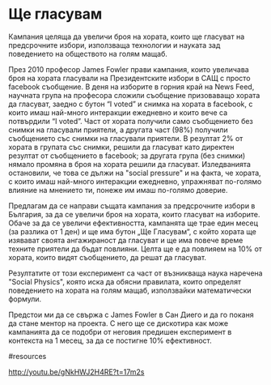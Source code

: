 Ще гласувам
============
Кампания целяща да увеличи броя на хората, които ще гласуват на предсрочните избори, използваща технологии и науката зад поведението на обществото на голям мащаб.

През 2010 професор James Fowler прави кампания, които увеличава броя на хората гласували на Президентските избори в САЩ с просто facebook съобщение. В деня на изборите в горния край на News Feed, научната група на професора сложили съобщение призоваващо хората да гласуват, заедно с бутон “I voted” и снимка на хората в facebook, с които имаш най-много интеракции ежедневно и които вече са потвърдили “I voted”. Част от хората получили само съобщението без снимки на гласували приятели, а другата част (98%) получили съобщението със снимки на гласували приятели. В резултат 2% от хората в групата със снимки, решили да гласуват като директен резултат от съобщението в facebook; за другата група (без снимки) нямало промяна в броя на хората решили да гласуват. Изледванията остановили, че това се дължи на "social pressure" и на факта, че хората, с които имаш най-много интеракции ежедневно, упражняват по-голямо влияние на мнението ти, понеже им имаш по-голямо доверие.

Предлагам да се направи същата кампания за предсрочните избори в България, за да се увеличи броя на хората, които гласуват на изборите. Обаче за да се увеличи ефективността, кампанята ще трае един месец (за разлика от 1 ден) и ще има бутон „Ще Гласувам“, с който хората ще изявават своята ангажираност да гласуват и ще има повече време техните приятели да бъдат повлияни. Целта ще е да повлияем на 10% от хората, които видят съобщението, да решат да гласуват.

Резултатите от този експеримент са част от възникваща наука наречена "Social Physics", която иска да обясни правилата, които определят поведението на хората на голям мащаб, използвайки математически формули.

Предстои ми да се свържа с James Fowler в Сан Диего и да го поканя да стане ментор на проекта. С него ще се дискотира как може кампанията да се подобри от неговия предишен експеримент в контекста на 1 месец, за да се постигне 10% ефективност.

#resources

http://youtu.be/gNkHWJ2H4RE?t=17m2s
